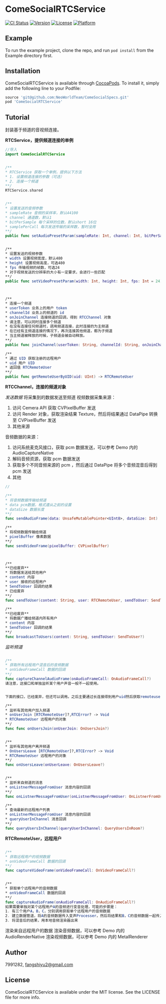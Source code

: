 # ComeSocialRTCService

[![CI Status](https://img.shields.io/travis/7991282/ComeSocialRTCService.svg?style=flat)](https://travis-ci.org/7991282/ComeSocialRTCService)
[![Version](https://img.shields.io/cocoapods/v/ComeSocialRTCService.svg?style=flat)](https://cocoapods.org/pods/ComeSocialRTCService)
[![License](https://img.shields.io/cocoapods/l/ComeSocialRTCService.svg?style=flat)](https://cocoapods.org/pods/ComeSocialRTCService)
[![Platform](https://img.shields.io/cocoapods/p/ComeSocialRTCService.svg?style=flat)](https://cocoapods.org/pods/ComeSocialRTCService)

## Example

To run the example project, clone the repo, and run `pod install` from the Example directory first.

## Installation

ComeSocialRTCService is available through [CocoaPods](https://cocoapods.org). To install
it, simply add the following line to your Podfile:

```ruby
source 'git@github.com:NeoWorldTeam/ComeSocialSpecs.git'
pod 'ComeSocialRTCService'
```

## Tutorial

封装基于频道的音视频连接。

**RTCService，提供频道连接的单例**
```swift
//导入
import ComeSocialRTCService


/**
* RTCService 获取一个单例，提供以下方法
* 1. 设置频道连接的参数（可选）
* 2. 连接一个频道
**/
RTCService.shared


/**
* 设置发送的音频参数
* sampleRate 音频的采样率，默认44100
* channel 通道数，默认1
* bitPerSample 每个采样的位数，默认short 16位
* samplePerCall 每次发送传输的采样数，暂时没用
**/
public func setAudioPresetParam(sampleRate: Int, channel: Int, bitPerSample: Int, samplePerCall: Int)


/**
* 设置发送的视频参数
* width 设置视频宽度，默认480
* height 设置视频高度，可选480
* fps 传输视频的帧数，可选24
* 对于视频发送的分辨率的大小有一定要求，会进行一些匹配
**/
public func setVideoPresetParam(width: Int, height: Int, fps: Int = 24)



/**
* 连接一个频道
* userToken 业务上的用户 token
* channelId 业务上的频道的 id
* onJoinChannel 连接频道的回调，得到 RTCChannel 对象
* 请注意，可以同时连接多个频道
* 在没有连接任何频道时，调用频道连接，此时连接的为主频道
* 在已经有主频道连接的情况下，再次连接其他频道，都为子频道
* 当主频道被释放的时候，子频道会被自动释放。
**/
public func joinChannel(userToken: String, channelId: String, onJoinChannel: OnJoinChannel?)

/**
* 通过 UID 获取注册的远程用户
* uid 用户 UID
* 返回值 RTCRemoteUser
**/
public func getRemoteUserByUID(uid: UInt) -> RTCRemoteUser
```


**RTCChannel，连接的频道对象**

*发送数据*
将采集到的数据发送至频道
视频数据采集来源：
1. 访问 Cemera API 获取 CVPixelBuffer 发送
2. 访问 Render 对象，获取渲染结果 Texture，然后将结果通过 DataPipe 转换至 CVPixelBuffer 发送
3. 其他来源

音频数据的来源：
1. 访问系统麦克风接口，获取 pcm 数据发送，可以参考 Demo 内的 AudioCaptureNative
2. 解码音频资源，获取 pcm 数据发送
3. 获取多个不同音频来源的 pcm ，然后通过 DataPipe 将多个音频混音后得到 pcm 发送
4. 其他

```swift
//

/**
* 将音频数据传输给频道
* data pcm数据，格式遵从之前的设置
* dataSize 数据长度
**/
func sendAudioFrame(data: UnsafeMutablePointer<UInt8>, dataSize: Int)

/**
* 将视频数据传输给频道
* pixelBuffer 像素数据
**/
func sendVideoFrame(pixelBuffer: CVPixelBuffer)



/**
**已经废弃**
* 将数据发送给其他用户
* content 内容
* user 接收的远程用户
* SendToUser 回调的结果
* 已经废弃
**/
func sendToUser(content: String, user: RTCRemoteUser, sendToUser: SendToUser?)

/**
**已经废弃**
* 将数据广播给频道内所有用户
* content 内容
* SendToUser 回调的结果
**/
func broadcastToUsers(content: String, sendToUser: SendToUser?)

```

*监听频道*

```swift

/**
* 获取所有远程用户混音后的音频数据
* onVideoFrameCall 数据的回调
**/
func captureChannelAudioFrame(onAudioFrameCall: OnAudioFrameCall?)
请注意，这接口和单独监听某个用户声音一般不一起使用。


下面的接口，已经废弃，但还可以调用。之后主要通过长连接得到用户uid然后获取remoteuser

/**
* 监听有其他用户加入频道
* onUserJoin [RTCRemoteUser]?,RTCError? -> Void 
* RTCRemoteUser 远程用户的对象
**/
func func onUsersJoin(onUserJoin: OnUsersJoin?)


/**
* 监听有其他用户离开频道
* OnUsersLeave [RTCRemoteUser]?,RTCError? -> Void 
* RTCRemoteUser 远程用户的对象
**/
func onUsersLeave(onUserLeave: OnUsersLeave?)


/**
* 监听来自频道的消息
* onListnerMessageFromUser 消息内容的回调
**/
func onListnerMessageFromUser(onListnerMessageFromUser: OnListnerFromUser?)

/**
* 查询最新的远程用户列表
* onListnerMessageFromUser 消息内容的回调
* queryUserInChannel 消息回调
**/
func queryUsersInChannel(queryUserInChannel: QueryUsersInRoom?)
```

**RTCRemoteUser，远程用户**

```swift

/**
* 获取远程用户的视频数据
* onVideoFrameCall 数据的回调
**/
func captureVideoFrame(onVideoFrameCall: OnVideoFrameCall?)


/**
* 获取单个远程用户的音频数据
* onVideoFrameCall 数据的回调
**/
func captureAudioFrame(onAudioFrameCall: OnAudioFrameCall?)
如果需要单独对某个远程用户A的音频进行变音处理，可能的步骤是：
1. 有三个用户A，B，C，分别调用获取单个远程用户的音频数据
2. 建立数据管道，将A的音频数据传入变声Processer，然后将结果和B，C的音频数据一起传入Mix Processer进行混音，
3. 将混音后的结果，用本地音频渲染器出来 

```

渲染来自远程用户的数据
渲染音频数据，可以参考 Demo 内的 AudioRenderNative
渲染视频数据，可以参考 Demo 内的 MetalRenderer


## Author

7991282, fangshiyu2@gmail.com

## License

ComeSocialRTCService is available under the MIT license. See the LICENSE file for more info.